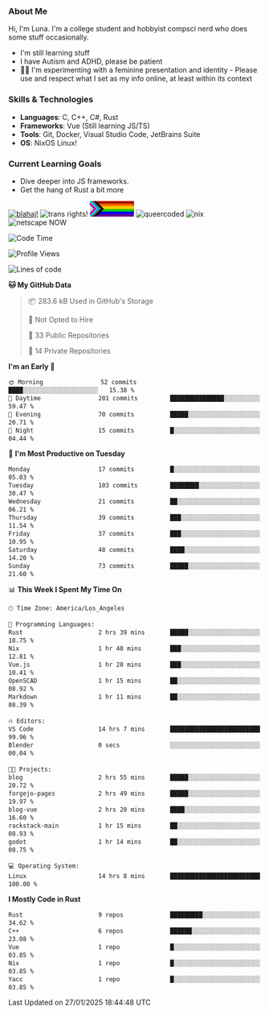 ### About Me
Hi, I'm Luna. I'm a college student and hobbyist compsci nerd who does some stuff occasionally.

- I'm still learning stuff
- I have Autism and ADHD, please be patient
- 🏳️‍⚧️ I'm experimenting with a feminine presentation and identity - Please use and respect what I set as my info online, at least within its context

### Skills & Technologies
- **Languages**: C, C++, C#, Rust
- **Frameworks**: Vue (Still learning JS/TS)
- **Tools**: Git, Docker, Visual Studio Code, JetBrains Suite
- **OS**: NixOS Linux!

### Current Learning Goals
- Dive deeper into JS frameworks.
- Get the hang of Rust a bit more

[![blahaj!](https://isabelroses.com/static/badges/badges/love_blahaj.gif)](https://www.ikea.com/us/en/p/blahaj-soft-toy-shark-90373590/)
![trans rights!](https://isabelroses.com/static/badges/badges/transnow.png)
![progress pride](https://raw.githubusercontent.com/TheFelidae/88x31/refs/heads/main/images/pride/badge_progress.png?raw=true)
![queercoded](https://isabelroses.com/static/badges/badges/queercoded.webp)
![nix](https://isabelroses.com/static/badges/badges/nix.gif)
![netscape NOW](https://cyber.dabamos.de/88x31/netscapenow30.gif)

<!--START_SECTION:waka-->
![Code Time](http://img.shields.io/badge/Code%20Time-139%20hrs%2033%20mins-blue)

![Profile Views](http://img.shields.io/badge/Profile%20Views-0-blue)

![Lines of code](https://img.shields.io/badge/From%20Hello%20World%20I%27ve%20Written-370.4%20thousand%20lines%20of%20code-blue)

**🐱 My GitHub Data** 

> 📦 283.6 kB Used in GitHub's Storage 
 > 
> 🚫 Not Opted to Hire
 > 
> 📜 33 Public Repositories 
 > 
> 🔑 14 Private Repositories 
 > 
**I'm an Early 🐤** 

```text
🌞 Morning                52 commits          ████░░░░░░░░░░░░░░░░░░░░░   15.38 % 
🌆 Daytime                201 commits         ███████████████░░░░░░░░░░   59.47 % 
🌃 Evening                70 commits          █████░░░░░░░░░░░░░░░░░░░░   20.71 % 
🌙 Night                  15 commits          █░░░░░░░░░░░░░░░░░░░░░░░░   04.44 % 
```
📅 **I'm Most Productive on Tuesday** 

```text
Monday                   17 commits          █░░░░░░░░░░░░░░░░░░░░░░░░   05.03 % 
Tuesday                  103 commits         ████████░░░░░░░░░░░░░░░░░   30.47 % 
Wednesday                21 commits          ██░░░░░░░░░░░░░░░░░░░░░░░   06.21 % 
Thursday                 39 commits          ███░░░░░░░░░░░░░░░░░░░░░░   11.54 % 
Friday                   37 commits          ███░░░░░░░░░░░░░░░░░░░░░░   10.95 % 
Saturday                 48 commits          ████░░░░░░░░░░░░░░░░░░░░░   14.20 % 
Sunday                   73 commits          █████░░░░░░░░░░░░░░░░░░░░   21.60 % 
```


📊 **This Week I Spent My Time On** 

```text
🕑︎ Time Zone: America/Los_Angeles

💬 Programming Languages: 
Rust                     2 hrs 39 mins       █████░░░░░░░░░░░░░░░░░░░░   18.75 % 
Nix                      1 hr 48 mins        ███░░░░░░░░░░░░░░░░░░░░░░   12.81 % 
Vue.js                   1 hr 28 mins        ███░░░░░░░░░░░░░░░░░░░░░░   10.41 % 
OpenSCAD                 1 hr 15 mins        ██░░░░░░░░░░░░░░░░░░░░░░░   08.92 % 
Markdown                 1 hr 11 mins        ██░░░░░░░░░░░░░░░░░░░░░░░   08.39 % 

🔥 Editors: 
VS Code                  14 hrs 7 mins       █████████████████████████   99.96 % 
Blender                  0 secs              ░░░░░░░░░░░░░░░░░░░░░░░░░   00.04 % 

🐱‍💻 Projects: 
blog                     2 hrs 55 mins       █████░░░░░░░░░░░░░░░░░░░░   20.72 % 
forgejo-pages            2 hrs 49 mins       █████░░░░░░░░░░░░░░░░░░░░   19.97 % 
blog-vue                 2 hrs 20 mins       ████░░░░░░░░░░░░░░░░░░░░░   16.60 % 
rackstack-main           1 hr 15 mins        ██░░░░░░░░░░░░░░░░░░░░░░░   08.93 % 
godot                    1 hr 14 mins        ██░░░░░░░░░░░░░░░░░░░░░░░   08.75 % 

💻 Operating System: 
Linux                    14 hrs 8 mins       █████████████████████████   100.00 % 
```

**I Mostly Code in Rust** 

```text
Rust                     9 repos             █████████░░░░░░░░░░░░░░░░   34.62 % 
C++                      6 repos             ██████░░░░░░░░░░░░░░░░░░░   23.08 % 
Vue                      1 repo              █░░░░░░░░░░░░░░░░░░░░░░░░   03.85 % 
Nix                      1 repo              █░░░░░░░░░░░░░░░░░░░░░░░░   03.85 % 
Yacc                     1 repo              █░░░░░░░░░░░░░░░░░░░░░░░░   03.85 % 
```




 Last Updated on 27/01/2025 18:44:48 UTC
<!--END_SECTION:waka-->
